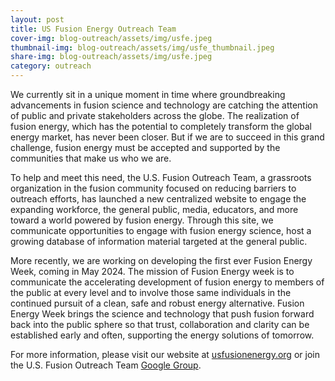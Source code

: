```yaml
---
layout: post
title: US Fusion Energy Outreach Team
cover-img: blog-outreach/assets/img/usfe.jpeg
thumbnail-img: blog-outreach/assets/img/usfe_thumbnail.jpeg
share-img: blog-outreach/assets/img/usfe.jpeg
category: outreach
---
```


We currently sit in a unique moment in time where groundbreaking advancements in fusion science and technology are catching the attention of public and private stakeholders across the globe. The realization of fusion energy, which has the potential to completely transform the global energy market, has never been closer. But if we are to succeed in this grand challenge, fusion energy must be accepted and supported by the communities that make us who we are. 

To help and meet this need, the U.S. Fusion Outreach Team, a grassroots organization in the fusion community focused on reducing barriers to outreach efforts, has launched a new centralized website to engage the expanding workforce, the general public, media, educators, and more toward a world powered by fusion energy. Through this site, we communicate opportunities to engage with fusion energy science, host a growing database of information material targeted at the general public. 

More recently, we are working on developing the first ever Fusion Energy Week, coming in May 2024. The mission of Fusion Energy week is to communicate the accelerating development of fusion energy to members of the public at every level and to involve those same individuals in the continued pursuit of a clean, safe and robust energy alternative. Fusion Energy Week brings the science and technology that push fusion forward back into the public sphere so that trust, collaboration and clarity can be established early and often, supporting the energy solutions of tomorrow. 

For more information, please visit our website at [usfusionenergy.org](https://usfusionenergy.org/) or join the U.S. Fusion Outreach Team [Google Group](https://groups.google.com/g/usfusionoutreach).